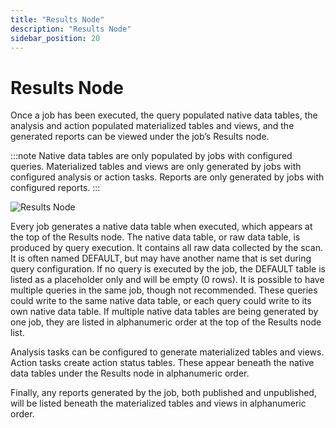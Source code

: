 ```yaml
---
title: "Results Node"
description: "Results Node"
sidebar_position: 20
---
```


# Results Node

Once a job has been executed, the query populated native data tables, the analysis and action
populated materialized tables and views, and the generated reports can be viewed under the job’s
Results node.

:::note
Native data tables are only populated by jobs with configured queries. Materialized tables
and views are only generated by jobs with configured analysis or action tasks. Reports are only
generated by jobs with configured reports.
:::


![Results Node](/img/product_docs/accessanalyzer/11.6/admin/jobs/job/resultsnode.webp)

Every job generates a native data table when executed, which appears at the top of the Results node.
The native data table, or raw data table, is produced by query execution. It contains all raw data
collected by the scan. It is often named DEFAULT, but may have another name that is set during query
configuration. If no query is executed by the job, the DEFAULT table is listed as a placeholder only
and will be empty (0 rows). It is possible to have multiple queries in the same job, though not
recommended. These queries could write to the same native data table, or each query could write to
its own native data table. If multiple native data tables are being generated by one job, they are
listed in alphanumeric order at the top of the Results node list.

Analysis tasks can be configured to generate materialized tables and views. Action tasks create
action status tables. These appear beneath the native data tables under the Results node in
alphanumeric order.

Finally, any reports generated by the job, both published and unpublished, will be listed beneath
the materialized tables and views in alphanumeric order.
